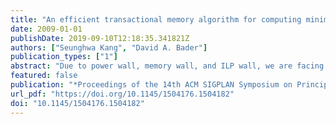 ```yaml
---
title: "An efficient transactional memory algorithm for computing minimum spanning forest of sparse graphs"
date: 2009-01-01
publishDate: 2019-09-10T12:18:35.341821Z
authors: ["Seunghwa Kang", "David A. Bader"]
publication_types: ["1"]
abstract: "Due to power wall, memory wall, and ILP wall, we are facing the end of ever increasing single-threaded performance. For this reason, multicore and manycore processors are arising as a new paradigm to pursue. However, to fully exploit all the cores in a chip, parallel programming is often required, and the complexity of parallel programming raises a significant concern. Data synchronization is a major source of this programming complexity, and Transactional Memory is proposed to reduce the difficulty caused by data synchronization requirements, while providing high scalability and low performance overhead.  The previous literature on Transactional Memory mostly focuses on architectural designs. Its impact on algorithms and applications has not yet been studied thoroughly. In this paper, we investigate Transactional Memory from the algorithm designer's perspective. This paper presents an algorithmic model to assist in the design of efficient Transactional Memory algorithms and a novel Transactional Memory algorithm for computing a minimum spanning forest of sparse graphs. We emphasize multiple Transactional Memory related design issues in presenting our algorithm. We also provide experimental results on an existing software Transactional Memory system. Our algorithm demonstrates excellent scalability in the experiments, but at the same time, the experimental results reveal the clear limitation of software Transactional Memory due to its high performance overhead. Based on our experience, we highlight the necessity of efficient hardware support for Transactional Memory to realize the potential of the technology."
featured: false
publication: "*Proceedings of the 14th ACM SIGPLAN Symposium on Principles and Practice of Parallel Programming, PPOPP 2009, Raleigh, NC, USA, February 14-18, 2009*"
url_pdf: "https://doi.org/10.1145/1504176.1504182"
doi: "10.1145/1504176.1504182"
---
```


